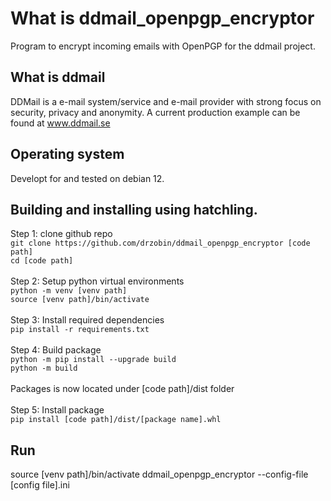 # What is ddmail_openpgp_encryptor
Program to encrypt incoming emails with OpenPGP for the ddmail project.

## What is ddmail
DDMail is a e-mail system/service and e-mail provider with strong focus on security, privacy and anonymity. A current production example can be found at www.ddmail.se

## Operating system
Developt for and tested on debian 12.

## Building and installing using hatchling.
Step 1: clone github repo<br>
`git clone https://github.com/drzobin/ddmail_openpgp_encryptor [code path]`<br>
`cd [code path]`<br>
<br>
Step 2: Setup python virtual environments<br>
`python -m venv [venv path]`<br>
`source [venv path]/bin/activate`<br>
<br>
Step 3: Install required dependencies<br>
`pip install -r requirements.txt`<br>
<br>
Step 4: Build package<br>
`python -m pip install --upgrade build`<br>
`python -m build `<br><br>
Packages is now located under [code path]/dist folder<br>
<br>
Step 5: Install package<br>
`pip install [code path]/dist/[package name].whl`

## Run
source [venv path]/bin/activate
ddmail_openpgp_encryptor --config-file [config file].ini
